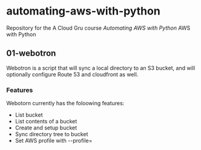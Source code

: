 # automating-aws-with-python
Repository for the A Cloud Gru course *Automating AWS with Python*
AWS with Python

## 01-webotron

Webotron is a script that will sync a local directory to an S3 bucket, and will optionally configure
Route 53 and cloudfront as well.


### Features

Webotorn currently has the foloowing features:

- List bucket
- List contents of a bucket
- Create and setup bucket
- Sync directory tree to bucket
- Set AWS profile with --profile=<profileName>
